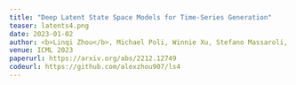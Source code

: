 ```yaml
---
title: "Deep Latent State Space Models for Time-Series Generation"
teaser: latents4.png
date: 2023-01-02
author: <b>Linqi Zhou</b>, Michael Poli, Winnie Xu, Stefano Massaroli, Stefano Ermon
venue: ICML 2023
paperurl: https://arxiv.org/abs/2212.12749
codeurl: https://github.com/alexzhou907/ls4
---
```

